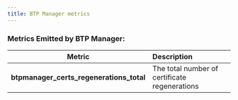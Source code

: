 ```yaml
---
title: BTP Manager metrics
---
```


### Metrics Emitted by BTP Manager:

| Metric                                          | Description                                                                      |
| ----------------------------------------------- | :------------------------------------------------------------------------------- |
| **btpmanager_certs_regenerations_total**        | The total number of certificate regenerations                                    |